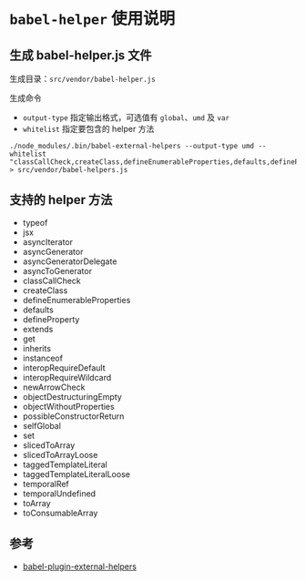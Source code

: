 # `babel-helper` 使用说明

## 生成 babel-helper.js 文件

生成目录：`src/vendor/babel-helper.js`

生成命令

- `output-type` 指定输出格式，可选值有 `global`、`umd` 及 `var`
- `whitelist` 指定要包含的 helper 方法

```
./node_modules/.bin/babel-external-helpers --output-type umd --whitelist "classCallCheck,createClass,defineEnumerableProperties,defaults,defineProperty,extends,get,inherits,objectDestructuringEmpty,objectWithoutProperties,possibleConstructorReturn,set,slicedToArray,slicedToArrayLoose,toArray,toConsumableArray" > src/vendor/babel-helpers.js
```

## 支持的 helper 方法

- typeof
- jsx
- asyncIterator
- asyncGenerator
- asyncGeneratorDelegate
- asyncToGenerator
- classCallCheck
- createClass
- defineEnumerableProperties
- defaults
- defineProperty
- extends
- get
- inherits
- instanceof
- interopRequireDefault
- interopRequireWildcard
- newArrowCheck
- objectDestructuringEmpty
- objectWithoutProperties
- possibleConstructorReturn
- selfGlobal
- set
- slicedToArray
- slicedToArrayLoose
- taggedTemplateLiteral
- taggedTemplateLiteralLoose
- temporalRef
- temporalUndefined
- toArray
- toConsumableArray

## 参考

- [babel-plugin-external-helpers](https://babeljs.io/docs/plugins/external-helpers/)